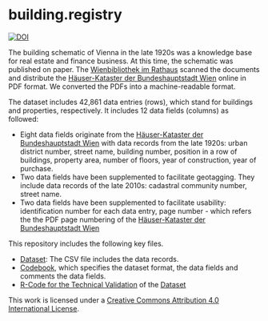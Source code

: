 # building.registry
[![DOI](https://zenodo.org/badge/261487353.svg)](https://zenodo.org/badge/latestdoi/261487353)

The building schematic of Vienna in the late 1920s was a knowledge base for real estate and finance business. At this time, the schematic was published on paper. The  [Wienbibliothek im Rathaus](https://www.wienbibliothek.at/) scanned the documents and distribute the [Häuser-Kataster der Bundeshauptstadt Wien](https://permalink.obvsg.at/wbr/AC07637508) online in PDF format. We converted the PDFs into a machine-readable format.

The dataset includes 42,861 data entries (rows), which stand for buildings and properties, respectively. It includes 12 data fields (columns) as followed:

* Eight data fields originate from the [Häuser-Kataster der Bundeshauptstadt Wien](https://permalink.obvsg.at/wbr/AC07637508) with data records from the late 1920s: urban district number, street name, building number, position in a row of buildings, property area, number of floors, year of construction, year of purchase.
* Two data fields have been supplemented to facilitate geotagging. They include data records of the late 2010s: cadastral community number, street name.
* Two data fields have been supplemented to facilitate usability: identification number for each data entry, page number - which refers the the PDF page numbering of the [Häuser-Kataster der Bundeshauptstadt Wien](https://permalink.obvsg.at/wbr/AC07637508)


This repository includes the following key files.

* [Dataset](Dataset.csv): The CSV file includes the data records.
* [Codebook](./Codebook/Codebook.md), which specifies the dataset format, the data fields and comments the data fields.
* [R-Code for the Technical Validation](./Data.descriptor/Technical_validation.Rmd) of the [Dataset](Dataset.csv)

This work is licensed under a [Creative Commons Attribution 4.0 International License](https://creativecommons.org/licenses/by/4.0/).

